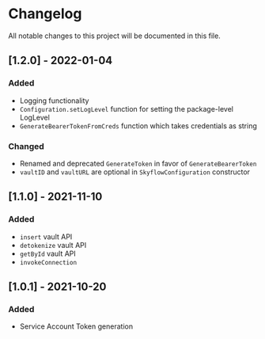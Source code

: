 # Changelog
All notable changes to this project will be documented in this file.

## [1.2.0] - 2022-01-04

### Added
- Logging functionality
- `Configuration.setLogLevel` function for setting the package-level LogLevel
- `GenerateBearerTokenFromCreds` function which takes credentials as string

### Changed
- Renamed and deprecated `GenerateToken` in favor of `GenerateBearerToken`
- `vaultID` and `vaultURL` are optional in `SkyflowConfiguration` constructor

## [1.1.0] - 2021-11-10
### Added
- `insert` vault API
- `detokenize` vault API
- `getById` vault API
- `invokeConnection` 
## [1.0.1] - 2021-10-20
### Added 
-  Service Account Token generation